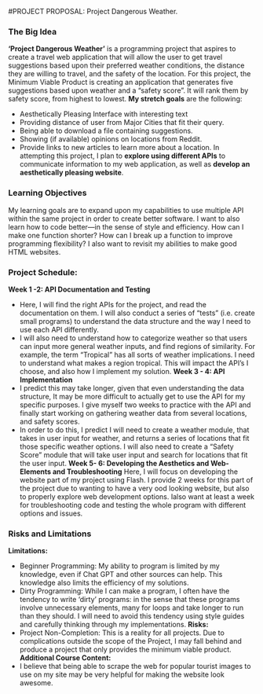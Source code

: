 #PROJECT PROPOSAL: Project Dangerous Weather.

### The Big Idea
**‘Project Dangerous Weather’** is a programming project that aspires to create a travel web application that will allow the user to get travel suggestions based upon their preferred weather conditions, the distance they are willing to travel, and the safety of the location. 
For this project, the Minimum Viable Product is creating an application that generates five suggestions based upon weather and a “safety score”. It will rank them by safety score, from highest to lowest. 
**My stretch goals** are the following:
-	Aesthetically Pleasing Interface with interesting text
-	Providing distance of user from Major Cities that fit their query. 
-	Being able to download a file containing suggestions. 
-	Showing (if available) opinions on locations from Reddit. 
-	Provide links to new articles to learn more about a location. 
In attempting this project, I plan to **explore using different APIs** to communicate information to my web application, as well as **develop an aesthetically pleasing website**. 

### Learning Objectives
My learning goals are to expand upon my capabilities to use multiple API within the same project in order to create better software. I want to also learn how to code better—in the sense of style and efficiency. How can I make one function shorter? How can I break up a function to improve programming flexibility? I also want to revisit my abilities to make good HTML websites. 
### Project Schedule: 
**Week 1 -2: API Documentation and Testing**
-	Here, I will find the right APIs for the project, and read the documentation on them. I will also conduct a series of “tests” (i.e. create small programs) to understand the data structure and the way I need to use each API differently. 
-	I will also need to understand how to categorize weather so that users can input more general weather inputs, and find regions of similarity. For example, the term “Tropical” has all sorts of weather implications. I need to understand what makes a region tropical. This will impact the API’s I choose, and also how I implement my solution. 
**Week 3 - 4: API Implementation**
-	I predict this may take longer, given that even understanding the data structure, It may be more difficult to actually get to use the API for my specific purposes. I give myself two weeks to practice with the API and finally start working on gathering weather data from several locations, and safety scores. 
-	In order to do this, I predict I will need to create a weather module, that takes in user input for weather, and returns a series of locations that fit those specific weather options. I will also need to create a “Safety Score” module that will take user input and search for locations that fit the user input. 
**Week 5- 6: Developing the Aesthetics and Web-Elements and Troubleshooting**
Here, I will focus on developing the website part of my project using Flash. I provide 2 weeks for this part of the project due to wanting to have a very ood looking website, but also to properly explore web development options. Ialso want at least a week for troubleshooting code and testing the whole program with different options and issues. 

### Risks and Limitations
**Limitations:**
-	Beginner Programming: My ability to program is limited by my knowledge, even if Chat GPT and other sources can help. This knowledge also limits the efficiency of my solutions. 
-	Dirty Programming: While I can make a program, I often have the tendency to write ‘dirty’ programs: in the sense that these programs involve unnecessary elements, many for loops and take longer to run than they should. I will need to avoid this tendency using style guides and carefully thinking through my implementations. 
**Risks:** 
-	Project Non-Completion: This is a reality for all projects. Due to complications outside the scope of the Project, I may fall behind and produce a project that only provides the minimum viable product. 
**Additional Course Content:**
-	I believe that being able to scrape the web for popular tourist images to use on my site may be very helpful for making the website look awesome. 


